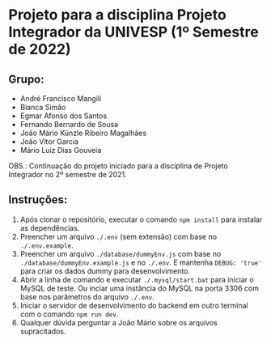 # Projeto para a disciplina Projeto Integrador da UNIVESP (1º Semestre de 2022)

## Grupo:
- André Francisco Mangili
- Bianca Simão
- Egmar Afonso dos Santos
- Fernando Bernardo de Sousa
- João Mário Künzle Ribeiro Magalhães
- João Vítor Garcia
- Mário Luiz Dias Gouveia

OBS.: Continuação do projeto iniciado para a disciplina de Projeto Integrador no 2º semestre de 2021.

## Instruções:

1. Após clonar o repositório, executar o comando `npm install` para instalar as dependências.
2. Preencher um arquivo `./.env` (sem extensão) com base no `./.env.example`.
3. Preencher um arquivo `./database/dummyEnv.js` com base no `./database/dummyEnv.example.js` e no `./.env`. E mantenha `DEBUG: 'true'` para criar os dados dummy para desenvolvimento.
4. Abrir a linha de comando e executar `./.mysql/start.bat` para iniciar o MySQL de teste. Ou inciar uma instância do MySQL na porta 3306 com base nos parâmetros do arquivo `./.env`.
5. Iniciar o servidor de desenvolvimento do backend em outro terminal com o comando `npm run dev`.
6. Qualquer dúvida perguntar a João Mário sobre os arquivos supracitados.
